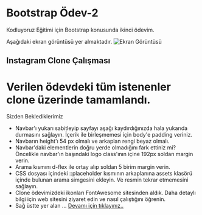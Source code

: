 # Bootstrap Ödev-2

Kodluyoruz Eğitimi için Bootstrap konusunda ikinci ödevim.

Aşağıdaki ekran görüntüsü yer almaktadır.
![Ekran Görüntüsü](img/Screenshot_1.gif)

## Instagram Clone Çalışması
# Verilen ödevdeki tüm istenenler clone üzerinde tamamlandı.
Sizden Beklediklerimiz

* Navbar'ı yukarı sabitleyip sayfayı aşağı kaydırdığınızda hala yukarıda durmasını sağlayın. İçerik ile birleşmemesi için body'e padding veriniz.
* Navbarın height'ı 54 px olmalı ve arkaplan rengi beyaz olmalı.
* Navbar'daki elementlerin doğru yerde olmadığını fark ettiniz mi? Öncelikle navbar'ın başındaki logo class'ının içine 192px soldan margin verin.
* Arama kısmını d-flex ile ortay alıp soldan 5 birim margin verin.
* CSS dosyası içindeki ::placeholder kısmının arkaplanına assets klasörü içinde bulunan arama simgesini ekleyin. Ve resmin tekrar etmemesini sağlayın.
* Clone ödevimizdeki ikonları FontAwesome sitesinden aldık. Daha detaylı bilgi için web sitesini ziyaret edin ve nasıl çalıştığını öğrenin.
* Sağ üstte yer alan ...
[Devamı için tıklayınız..](https://app.patika.dev/courses/bootstrap/odev2)
